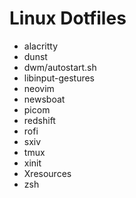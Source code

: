 # Linux Dotfiles

- alacritty
- dunst
- dwm/autostart.sh
- libinput-gestures
- neovim
- newsboat
- picom
- redshift
- rofi
- sxiv
- tmux
- xinit
- Xresources
- zsh
